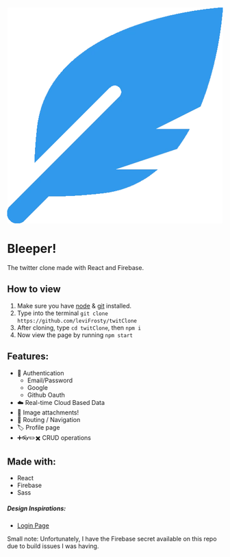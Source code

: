 ![Bleeper Logo](/src/images/logo.webp)

# Bleeper!

The twitter clone made with React and Firebase.

## How to view

1. Make sure you have [node](https://nodejs.org/en/download/) & [git](https://git-scm.com/downloads) installed.
2. Type into the terminal `git clone https://github.com/leviFrosty/twitClone`
3. After cloning, type `cd twitClone`, then `npm i`
4. Now view the page by running `npm start`

## Features:

- 🔑 Authentication
  - Email/Password
  - Google
  - Github Oauth
- ☁️ Real-time Cloud Based Data
- 📸 Image attachments!
- 🧭 Routing / Navigation
- 🏷️ Profile page
- ➕👓✏️✖️ CRUD operations

## Made with:

- React
- Firebase
- Sass

##### Design Inspirations:

- [Login Page](https://dribbble.com/shots/15392711/attachments/7157172?mode=media)

Small note: Unfortunately, I have the Firebase secret available on this repo due
to build issues I was having.

